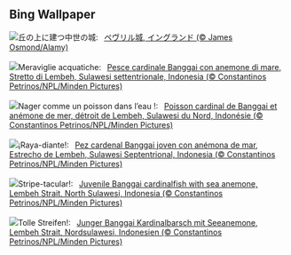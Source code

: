 ## Bing Wallpaper
![](https://www.bing.com/th?id=OHR.SpringCaveDale_JA-JP3237523322_UHD.jpg&w=1000)丘の上に建つ中世の城:&nbsp;&ensp;[ペヴリル城, イングランド (© James Osmond/Alamy)](https://www.bing.com/th?id=OHR.SpringCaveDale_JA-JP3237523322_UHD.jpg)
<br><br/>
![](https://www.bing.com/th?id=OHR.CardinalfishAnemone_IT-IT5257002350_UHD.jpg&w=1000)Meraviglie acquatiche:&nbsp;&ensp;[Pesce cardinale Banggai con anemone di mare, Stretto di Lembeh, Sulawesi settentrionale, Indonesia (© Constantinos Petrinos/NPL/Minden Pictures)](https://www.bing.com/th?id=OHR.CardinalfishAnemone_IT-IT5257002350_UHD.jpg)
<br><br/>
![](https://www.bing.com/th?id=OHR.CardinalfishAnemone_FR-FR6379434981_UHD.jpg&w=1000)Nager comme un poisson dans l’eau !:&nbsp;&ensp;[Poisson cardinal de Banggai et anémone de mer, détroit de Lembeh, Sulawesi du Nord, Indonésie (© Constantinos Petrinos/NPL/Minden Pictures)](https://www.bing.com/th?id=OHR.CardinalfishAnemone_FR-FR6379434981_UHD.jpg)
<br><br/>
![](https://www.bing.com/th?id=OHR.CardinalfishAnemone_ES-ES9348160649_UHD.jpg&w=1000)¡Raya-diante!:&nbsp;&ensp;[Pez cardenal Banggai joven con anémona de mar, Estrecho de Lembeh, Sulawesi Septentrional, Indonesia (© Constantinos Petrinos/NPL/Minden Pictures)](https://www.bing.com/th?id=OHR.CardinalfishAnemone_ES-ES9348160649_UHD.jpg)
<br><br/>
![](https://www.bing.com/th?id=OHR.CardinalfishAnemone_EN-GB9934314587_UHD.jpg&w=1000)Stripe-tacular!:&nbsp;&ensp;[Juvenile Banggai cardinalfish with sea anemone, Lembeh Strait, North Sulawesi, Indonesia (© Constantinos Petrinos/NPL/Minden Pictures)](https://www.bing.com/th?id=OHR.CardinalfishAnemone_EN-GB9934314587_UHD.jpg)
<br><br/>
![](https://www.bing.com/th?id=OHR.CardinalfishAnemone_DE-DE5420606353_UHD.jpg&w=1000)Tolle Streifen!:&nbsp;&ensp;[Junger Banggai Kardinalbarsch mit Seeanemone, Lembeh Strait, Nordsulawesi, Indonesien (© Constantinos Petrinos/NPL/Minden Pictures)](https://www.bing.com/th?id=OHR.CardinalfishAnemone_DE-DE5420606353_UHD.jpg)
<br><br/>
